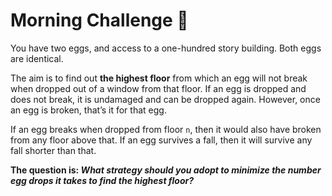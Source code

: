 # Morning Challenge :hatching_chick:

You have two eggs, and access to a one-hundred story building. Both eggs are identical. 

The aim is to find out **the highest floor** from which an egg will not break when dropped out of a window from that floor. If an egg is dropped and does not break, it is undamaged and can be dropped again. However, once an egg is broken, that’s it for that egg.

If an egg breaks when dropped from floor `n`, then it would also have broken from any floor above that. If an egg survives a fall, then it will survive any fall shorter than that.

**The question is: *What strategy should you adopt to minimize the number egg drops it takes to find the highest floor?***
